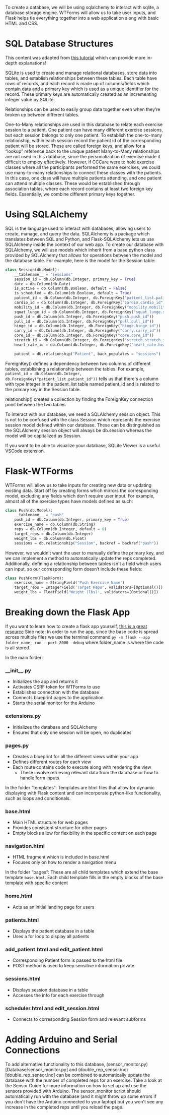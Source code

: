 To create a database, we will be using sqlalchemy to interact with sqlite, a database storage engine. WTForms will allow us to take user inputs, and Flask helps tie everything together into a web application along with basic HTML and CSS. 
# SQL Database Structures
This content was adapted from [this tutorial](https://realpython.com/python-sqlite-sqlalchemy/#structuring-a-database-with-sql) which can provide more in-depth explanations! 

SQLite is used to create and manage relational databases, store data into tables, and establish relationships between these tables. Each table have rows of records, and each record is made up of columns/fields which contain data and a primary key which is used as a unique identifier for the record. These primary keys are automatically created as an incrementing integer value by SQLite. 

Relationships can be used to easily group data together even when they’re broken up between different tables. 

One-to-Many relationships are used in this database to relate each exercise session to a patient. One patient can have many different exercise sessions, but each session belongs to only one patient. To establish the one-to-many relationship, within each session record the patient id of the corresponding patient will be stored. These are called foreign keys, and allow for a “lookup” reference back to the unique patient
Many-to-Many relationships are not used in this database, since the personalization of exercise made it difficult to employ effectively. However, if CCCare were to hold exercise classes where all the participants performed the same exercises, we could use many-to-many relationships to connect these classes with the patients. In this case, one class will have multiple patients attending, and one patient can attend multiple classes. These would be established through association tables, where each record contains at least two foreign key fields. Essentially, we combine different primary keys together.

# Using SQLAlchemy 
SQL is the language used to interact with databases, allowing users to create, manage, and query the data. SQLAlchemy is a package which translates between SQL and Python, and Flask-SQLAlchemy lets us use SQLAlchemy inside the context of our web app.
To create our database with SQLAlchemy, we will use models which inherit from a base python class provided by SQLAlchemy that allows for operations between the model and the database table. 
For example, here is the model for the Session table:

```python
class Session(db.Model):
    __tablename__ = "sessions"
    session_id = db.Column(db.Integer, primary_key = True)
    date = db.Column(db.Date)
    is_active = db.Column(db.Boolean, default = False) 
    is_scheduled = db.Column(db.Boolean, default = True) 
    patient_id = db.Column(db.Integer, db.ForeignKey("patient_list.patient_id"))
    cardio_id = db.Column(db.Integer, db.ForeignKey("cardio.cardio_id"))
    mobility_id = db.Column(db.Integer, db.ForeignKey("mobility.mobility_id"))
    squat_lunge_id = db.Column(db.Integer, db.ForeignKey("squat_lunge.squat_lunge_id"))
    push_id = db.Column(db.Integer, db.ForeignKey("push.push_id"))
    pull_id = db.Column(db.Integer, db.ForeignKey("pull.pull_id"))
    hinge_id = db.Column(db.Integer, db.ForeignKey("hinge.hinge_id"))
    carry_id = db.Column(db.Integer, db.ForeignKey("carry.carry_id"))
    core_id = db.Column(db.Integer, db.ForeignKey("core.core_id"))
    stretch_id = db.Column(db.Integer, db.ForeignKey("stretch.stretch_id"))
    heart_rate_id = db.Column(db.Integer, db.ForeignKey("heart_rate.heart_rate_id"))

    patient = db.relationship("Patient", back_populates = "sessions")
```

ForeignKey() defines a dependency between two columns of different tables, establishing a relationship between the tables. For example, `patient_id = db.Column(db.Integer, db.ForeignKey("patient_list.patient_id"))` tells us that there's a column with type Integer in the patient_list table named patient_id and is related to the primary key in the Session table.

relationship() creates a collection by finding the ForeignKey connection point between the two tables

To interact with our database, we need a SQLAlchemy session object. This is not to be confused with the class Session which represents the exercise session model defined within our database. These can be distinguished as the SQLAlchemy session object will always be db.session whereas the model will be capitalized as Session.

If you want to be able to visualize your database, SQLite Viewer is a useful VSCode extension. 

# Flask-WTForms 
WTForms will allow us to take inputs for creating new data or updating existing data. 
Start off by creating forms which mirrors the corresponding model, excluding any fields which don’t require user input. For example, almost all of the exercise types have models defined as such: 
```python
class Push(db.Model):
    __tablename__ = "push"
    push_id = db.Column(db.Integer, primary_key = True)
    exercise_name = db.Column(db.String)
    reps = db.Column(db.Integer, default = 0)
    target_reps = db.Column(db.Integer)
    weight_lbs = db.Column(db.Float)
    sessions = db.relationship("Session", backref = backref("push"))
```
However, we wouldn’t want the user to manually define the primary key, and we can implement a method to automatically update the reps completed. Additionally, defining a relationship between tables isn't a field which users can input, so our corresponding form doesn’t include these fields: 
```python
class PushForm(FlaskForm):
    exercise_name = StringField('Push Exercise Name')
    target_reps = IntegerField('Target Reps', validators=[Optional()])
    weight_lbs = FloatField('Weight (lbs)', validators=[Optional()])
```

# Breaking down the Flask App
If you want to learn how to create a flask app yourself, [this is a great resource](https://realpython.com/flask-project/) 
Side note: In order to run the app, since the base code is spread across multiple files we use the terminal command `py -m flask --app folder_name_ run --port 8000 –debug` where folder_name is where the code is all stored. 

In the main folder:
### \_\_init\_\_.py
- Initializes the app and returns it
- Activates CSRF token for WTForms to use
- Establishes connection with the database
- Connects blueprint pages to the application
- Starts the serial monitor for the Arduino

### extensions.py
- Initializes the database and SQLAlchemy
- Ensures that only one session will be open, no duplicates

### pages.py
- Creates a blueprint for all the different views within your app
- Defines different routes for each view
- Each route contains code to execute along with rendering the view
    - These involve retrieving relevant data from the database or how to handle form inputs 

In the folder “templates”:
Templates are html files that allow for dynamic displaying with Flask content and can incorporate python-like functionality, such as loops and conditionals.

### base.html
- Main HTML structure for web pages
- Provides consistent structure for other pages
- Empty blocks allow for flexibility in the specific content on each page

### navigation.html
- HTML fragment which is included in base.html
- Focuses only on how to render a navigation menu

In the folder “pages”: 
These are all child templates which extend the base template `base.html`. Each child template fills in the empty blocks of the base template with specific content

### home.html
- Acts as an initial landing page for users

### patients.html
- Displays the patient database in a table
- Uses a for loop to display all patients

### add_patient.html and edit_patient.html
- Corresponding Patient form is passed to the html file
- POST method is used to keep sensitive information private

### sessions.html
- Displays session database in a table
- Accesses the info for each exercise through

### scheduler.html and edit_session.html
- Connects to corresponding Session form and relevant subforms

# Adding Arduino and Serial Connections
To add alternative functionality to this database, (sensor_monitor.py)[Database/sensor_monitor.py] and (double_rep_sensor.ino)[double_rep_sensor.ino] can be combined to automatically update the database with the number of completed reps for an exercise. Take a look at the Sensor Guide for more information on how to set up and use the sensors provided with Arduino. The sensor_monitor script should automatically run with the database (and it might throw up some errors if you don't have the Arduino connected to your laptop) but you won't see any increase in the completed reps until you reload the page. 
